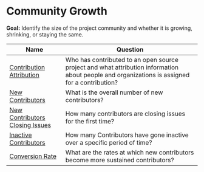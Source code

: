 # Community Growth

**Goal:** Identify the size of the project community and whether it is growing, shrinking, or staying the same.

Name | Question
--- | ---
[Contribution Attribution](contribution-attribution.md) | Who has contributed to an open source project and what attribution information about people and organizations is assigned for a contribution?
[New Contributors](new-contributors.md) | What is the overall number of new contributors?
[New Contributors Closing Issues](new-contributor-closing-issues.md) | How many contributors are closing issues for the first time?
[Inactive Contributors](inactive-contributors.md) | How many Contributors have gone inactive over a specific period of time?
[Conversion Rate](conversion-rate.md) | What are the rates at which new contributors become more sustained contributors?
